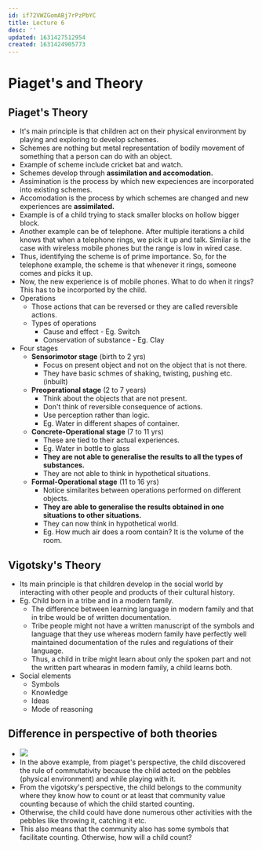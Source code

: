 ```yaml
---
id: if72VWZGomABj7rPzPbYC
title: Lecture 6
desc: ''
updated: 1631427512954
created: 1631424905773
---
```


# Piaget's and Theory

## Piaget's Theory
* It's main principle is that children act on their physical environment by playing and exploring to develop schemes.
* Schemes are nothing but metal representation of bodily movement of something that a person can do with an object.
* Example of scheme include cricket bat and watch.
* Schemes develop through **assimilation and accomodation.**
* Assimination is the process by which new expeciences are incorporated into existing schemes.
* Accomodation is the process by which schemes are changed and new experiences are **assimilated.**
* Example is of a child trying to stack smaller blocks on hollow bigger block.
* Another example can be of telephone. After multiple iterations a child knows that when a telephone rings, we pick it up and talk. Similar is the case with wireless mobile phones but the range is low in wired case.
* Thus, identifying the scheme is of prime importance. So, for the telephone example, the scheme is that whenever it rings, someone comes and picks it up.
* Now, the new experience is of mobile phones. What to do when it rings? This has to be incorported by the child.
* Operations
    * Those actions that can be reversed or they are called reversible actions.
    * Types of operations
        * Cause and effect - Eg. Switch
        * Conservation of substance - Eg. Clay
* Four stages
    * **Sensorimotor stage** (birth to 2 yrs) 
        * Focus on present object and not on the object that is not there.
        * They have basic schmes of shaking, twisting, pushing etc. (inbuilt)
    * **Preoperational stage** (2 to 7 years)
        * Think about the objects that are not present.
        * Don't think of reversible consequence of actions.
        * Use perception rather than logic.
        * Eg. Water in different shapes of container.
    * **Concrete-Operational stage** (7 to 11 yrs)
        * These are tied to their actual experiences.
        * Eg. Water in bottle to glass
        * **They are not able to generalise the results to all the types of substances.**
        * They are not able to think in hypothetical situations.
    * **Formal-Operational stage** (11 to 16 yrs)
        * Notice similarites between operations performed on different objects.
        * **They are able to generalise the results obtained in one situations to other situations.**
        * They can now think in hypothetical world.
        * Eg. How much air does a room contain? It is the volume of the room.

## Vigotsky's Theory
* Its main principle is that children develop in the social world by interacting with other people and products of their cultural history.
* Eg. Child born in a tribe and in a modern family.
    * The difference between learning language in modern family and that in tribe would be of written documentation.
    * Tribe people might not have a written manuscript of the symbols and language that they use whereas modern family have perfectly well maintained documentation of the rules and regulations of their language.
    * Thus, a child in tribe might learn about only the spoken part and not the written part whearas in modern family, a child learns both.
* Social elements
    * Symbols
    * Knowledge
    * Ideas
    * Mode of reasoning

## Difference in perspective of both theories
* ![](/assets/images/2021-09-12-11-44-22.png)
* In the above example, from piaget's perspective, the child discovered the rule of commutativity because the child acted on the pebbles (physical environment) and while playing with it.
* From the vigotsky's perspective, the child belongs to the community where they know how to count or at least that community value counting because of which the child started counting.
* Otherwise, the child could have done numerous other activities with the pebbles like throwing it, catching it etc.
* This also means that the community also has some symbols that facilitate counting. Otherwise, how will a child count?
